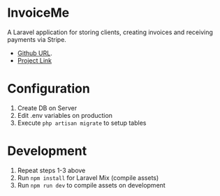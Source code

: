 # InvoiceMe

A Laravel application for storing clients, creating invoices and receiving payments via Stripe.

- [Github URL](https://github.com/davida26/p3-invoice).
- [Project Link](https://p4.createlaunch.com/)

# Configuration

1. Create DB on Server
2. Edit .env variables on production
3. Execute ```php artisan migrate``` to setup tables

# Development

1. Repeat steps 1-3 above
2. Run ```npm install``` for Laravel Mix (compile assets)
3. Run ```npm run dev``` to compile assets on development


